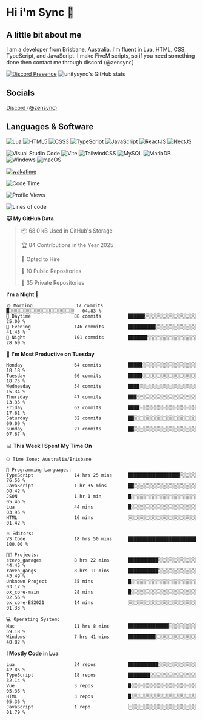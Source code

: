 # Hi i'm Sync 👋

## A little bit about me
I am a developer from Brisbane, Australia. I'm fluent in Lua, HTML, CSS, TypeScript, and JavaScript. I make FiveM scripts, so if you need something done then contact me through discord (@zensync)

[![Discord Presence](https://lanyard.cnrad.dev/api/265742868587479050)](https://discord.com/users/265742868587479050)
![unitysync's GitHub stats](https://github-readme-stats.vercel.app/api?username=unitysync&show_icons=true&theme=ambient_gradient)

## Socials
<p><a href="https://discord.com/users/265742868587479050">Discord (@zensync)</a></p>

## Languages & Software
![Lua](https://img.shields.io/badge/lua-%232C2D72.svg?style=for-the-badge&logo=lua&logoColor=white) ![HTML5](https://img.shields.io/badge/html5-%23E34F26.svg?style=for-the-badge&logo=html5&logoColor=white) ![CSS3](https://img.shields.io/badge/css3-%231572B6.svg?style=for-the-badge&logo=css3&logoColor=white) ![TypeScript](https://img.shields.io/badge/TypeScript-3178C6?logo=typescript&logoColor=fff&style=for-the-badge) ![JavaScript](https://img.shields.io/badge/javascript-%23323330.svg?style=for-the-badge&logo=javascript&logoColor=%23F7DF1E) ![ReactJS](https://shields.io/badge/react-black?logo=react&style=for-the-badge) ![NextJS](https://img.shields.io/badge/next.js-000000?style=for-the-badge&logo=nextdotjs&logoColor=white)

![Visual Studio Code](https://custom-icon-badges.demolab.com/badge/Visual%20Studio%20Code-0078d7.svg?logo=vsc&logoColor=white&style=for-the-badge) ![Vite](https://img.shields.io/badge/Vite-646CFF?style=for-the-badge&logo=Vite&logoColor=white) ![TailwindCSS](https://img.shields.io/badge/tailwindcss-%2338B2AC.svg?style=for-the-badge&logo=tailwind-css&logoColor=white) ![MySQL](https://img.shields.io/badge/MySQL-4479A1?style=for-the-badge&logo=mysql&logoColor=white) ![MariaDB](https://img.shields.io/badge/MariaDB-003545?style=for-the-badge&logo=mariadb&logoColor=white) ![Windows](https://custom-icon-badges.demolab.com/badge/Windows-0078D6?logo=windows11&logoColor=white&style=for-the-badge) ![macOS](https://img.shields.io/badge/macOS-000000?logo=apple&logoColor=F0F0F0&style=for-the-badge)

[![wakatime](https://wakatime.com/badge/user/018c590e-972a-4f9d-bbc0-f77a1b8e8227.svg?style=for-the-badge)](https://wakatime.com/@unitysync)

<!--START_SECTION:waka-->
![Code Time](http://img.shields.io/badge/Code%20Time-360%20hrs%2058%20mins-blue)

![Profile Views](http://img.shields.io/badge/Profile%20Views-5-blue)

![Lines of code](https://img.shields.io/badge/From%20Hello%20World%20I%27ve%20Written-377.8%20thousand%20lines%20of%20code-blue)

**🐱 My GitHub Data** 

> 📦 68.0 kB Used in GitHub's Storage 
 > 
> 🏆 84 Contributions in the Year 2025
 > 
> 💼 Opted to Hire
 > 
> 📜 10 Public Repositories 
 > 
> 🔑 35 Private Repositories 
 > 
**I'm a Night 🦉** 

```text
🌞 Morning                17 commits          █░░░░░░░░░░░░░░░░░░░░░░░░   04.83 % 
🌆 Daytime                88 commits          ██████░░░░░░░░░░░░░░░░░░░   25.00 % 
🌃 Evening                146 commits         ██████████░░░░░░░░░░░░░░░   41.48 % 
🌙 Night                  101 commits         ███████░░░░░░░░░░░░░░░░░░   28.69 % 
```
📅 **I'm Most Productive on Tuesday** 

```text
Monday                   64 commits          █████░░░░░░░░░░░░░░░░░░░░   18.18 % 
Tuesday                  66 commits          █████░░░░░░░░░░░░░░░░░░░░   18.75 % 
Wednesday                54 commits          ████░░░░░░░░░░░░░░░░░░░░░   15.34 % 
Thursday                 47 commits          ███░░░░░░░░░░░░░░░░░░░░░░   13.35 % 
Friday                   62 commits          ████░░░░░░░░░░░░░░░░░░░░░   17.61 % 
Saturday                 32 commits          ██░░░░░░░░░░░░░░░░░░░░░░░   09.09 % 
Sunday                   27 commits          ██░░░░░░░░░░░░░░░░░░░░░░░   07.67 % 
```


📊 **This Week I Spent My Time On** 

```text
🕑︎ Time Zone: Australia/Brisbane

💬 Programming Languages: 
TypeScript               14 hrs 25 mins      ███████████████████░░░░░░   76.56 % 
JavaScript               1 hr 35 mins        ██░░░░░░░░░░░░░░░░░░░░░░░   08.42 % 
JSON                     1 hr 1 min          █░░░░░░░░░░░░░░░░░░░░░░░░   05.46 % 
Lua                      44 mins             █░░░░░░░░░░░░░░░░░░░░░░░░   03.95 % 
HTML                     16 mins             ░░░░░░░░░░░░░░░░░░░░░░░░░   01.42 % 

🔥 Editors: 
VS Code                  18 hrs 50 mins      █████████████████████████   100.00 % 

🐱‍💻 Projects: 
stevo_garages            8 hrs 22 mins       ███████████░░░░░░░░░░░░░░   44.45 % 
raven_gangs              8 hrs 11 mins       ███████████░░░░░░░░░░░░░░   43.49 % 
Unknown Project          35 mins             █░░░░░░░░░░░░░░░░░░░░░░░░   03.17 % 
ox_core-main             28 mins             █░░░░░░░░░░░░░░░░░░░░░░░░   02.56 % 
ox_core-ES2021           14 mins             ░░░░░░░░░░░░░░░░░░░░░░░░░   01.33 % 

💻 Operating System: 
Mac                      11 hrs 8 mins       ███████████████░░░░░░░░░░   59.18 % 
Windows                  7 hrs 41 mins       ██████████░░░░░░░░░░░░░░░   40.82 % 
```

**I Mostly Code in Lua** 

```text
Lua                      24 repos            ███████████░░░░░░░░░░░░░░   42.86 % 
TypeScript               18 repos            ████████░░░░░░░░░░░░░░░░░   32.14 % 
Vue                      3 repos             █░░░░░░░░░░░░░░░░░░░░░░░░   05.36 % 
HTML                     3 repos             █░░░░░░░░░░░░░░░░░░░░░░░░   05.36 % 
JavaScript               1 repo              ░░░░░░░░░░░░░░░░░░░░░░░░░   01.79 % 
```




<!--END_SECTION:waka-->
